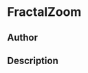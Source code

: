 # FractalZoom

## Author

<!-- Insert Your Name Here -->

## Description

<!-- Describe your example here -->
